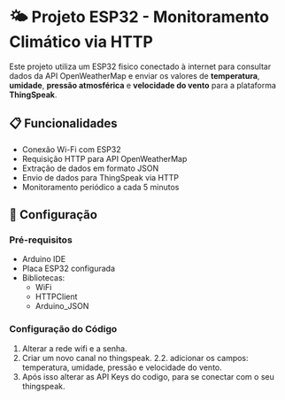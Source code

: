 # 🌤️ Projeto ESP32 - Monitoramento Climático via HTTP

Este projeto utiliza um ESP32 fisico conectado à internet para consultar dados da API OpenWeatherMap e enviar os valores de **temperatura**, **umidade**, **pressão atmosférica** e **velocidade do vento** para a plataforma **ThingSpeak**.

## 📋 Funcionalidades

- Conexão Wi-Fi com ESP32
- Requisição HTTP para API OpenWeatherMap
- Extração de dados em formato JSON
- Envio de dados para ThingSpeak via HTTP
- Monitoramento periódico a cada 5 minutos

## 🚀 Configuração

### Pré-requisitos

- Arduino IDE
- Placa ESP32 configurada
- Bibliotecas:
  - WiFi
  - HTTPClient
  - Arduino_JSON

### Configuração do Código

1. Alterar a rede wifi e a senha.
2. Criar um novo canal no thingspeak.
   2.2. adicionar os campos: temperatura, umidade, pressão e velocidade do vento.
3. Após isso alterar as API Keys do codigo, para se conectar com o seu thingspeak.
   
